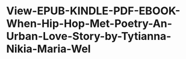 # View-EPUB-KINDLE-PDF-EBOOK-When-Hip-Hop-Met-Poetry-An-Urban-Love-Story-by-Tytianna-Nikia-Maria-Wel